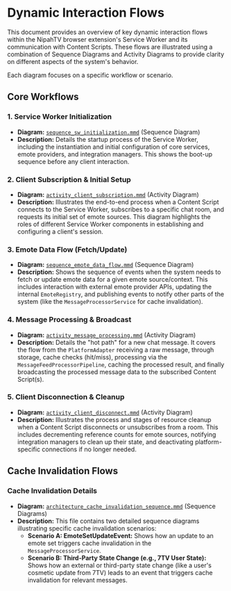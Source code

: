 # Dynamic Interaction Flows

This document provides an overview of key dynamic interaction flows within the NipahTV browser extension's Service Worker and its communication with Content Scripts. These flows are illustrated using a combination of Sequence Diagrams and Activity Diagrams to provide clarity on different aspects of the system's behavior.

Each diagram focuses on a specific workflow or scenario.

## Core Workflows

### 1. Service Worker Initialization

-  **Diagram:** [`sequence_sw_initialization.mmd`](./sequence_sw_initialization.mmd) (Sequence Diagram)
-  **Description:** Details the startup process of the Service Worker, including the instantiation and initial configuration of core services, emote providers, and integration managers. This shows the boot-up sequence before any client interaction.

### 2. Client Subscription & Initial Setup

-  **Diagram:** [`activity_client_subscription.mmd`](./activity_client_subscription.mmd) (Activity Diagram)
-  **Description:** Illustrates the end-to-end process when a Content Script connects to the Service Worker, subscribes to a specific chat room, and requests its initial set of emote sources. This diagram highlights the roles of different Service Worker components in establishing and configuring a client's session.

### 3. Emote Data Flow (Fetch/Update)

-  **Diagram:** [`sequence_emote_data_flow.mmd`](./sequence_emote_data_flow.mmd) (Sequence Diagram)
-  **Description:** Shows the sequence of events when the system needs to fetch or update emote data for a given emote source/context. This includes interaction with external emote provider APIs, updating the internal `EmoteRegistry`, and publishing events to notify other parts of the system (like the `MessageProcessorService` for cache invalidation).

### 4. Message Processing & Broadcast

-  **Diagram:** [`activity_message_processing.mmd`](./activity_message_processing.mmd) (Activity Diagram)
-  **Description:** Details the "hot path" for a new chat message. It covers the flow from the `PlatformAdapter` receiving a raw message, through storage, cache checks (hit/miss), processing via the `MessageFeedProcessorPipeline`, caching the processed result, and finally broadcasting the processed message data to the subscribed Content Script(s).

### 5. Client Disconnection & Cleanup

-  **Diagram:** [`activity_client_disconnect.mmd`](./activity_client_disconnect.mmd) (Activity Diagram)
-  **Description:** Illustrates the process and stages of resource cleanup when a Content Script disconnects or unsubscribes from a room. This includes decrementing reference counts for emote sources, notifying integration managers to clean up their state, and deactivating platform-specific connections if no longer needed.

## Cache Invalidation Flows

### Cache Invalidation Details

-  **Diagram:** [`architecture_cache_invalidation_sequence.mmd`](./architecture_cache_invalidation_sequence.mmd) (Sequence Diagrams)
-  **Description:** This file contains two detailed sequence diagrams illustrating specific cache invalidation scenarios:
   -  **Scenario A: EmoteSetUpdateEvent:** Shows how an update to an emote set triggers cache invalidation in the `MessageProcessorService`.
   -  **Scenario B: Third-Party State Change (e.g., 7TV User State):** Shows how an external or third-party state change (like a user's cosmetic update from 7TV) leads to an event that triggers cache invalidation for relevant messages.
